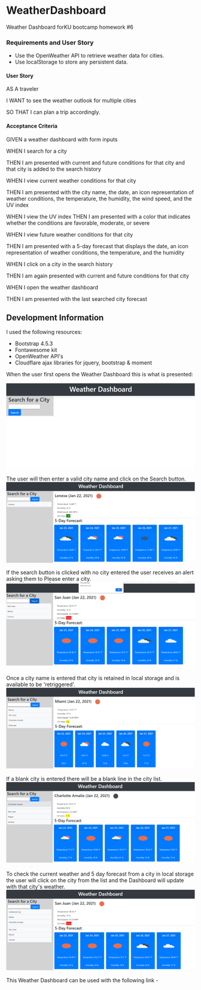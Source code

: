 # WeatherDashboard
Weather Dashboard forKU bootcamp homework #6

### Requirements and User Story

- Use the OpenWeather API to retrieve weather data for cities. 
- Use localStorage to store any persistent data.

#### User Story
AS A traveler

I WANT to see the weather outlook for multiple cities

SO THAT I can plan a trip accordingly.

#### Acceptance Criteria
GIVEN a weather dashboard with form inputs

WHEN I search for a city

THEN I am presented with current and future conditions for that city and that city is added to the search history

WHEN I view current weather conditions for that city

THEN I am presented with the city name, the date, an icon representation of weather conditions, the temperature, the humidity, the wind speed, and the UV index

WHEN I view the UV index
THEN I am presented with a color that indicates whether the conditions are favorable, moderate, or severe

WHEN I view future weather conditions for that city

THEN I am presented with a 5-day forecast that displays the date, an icon representation of weather conditions, the temperature, and the humidity

WHEN I click on a city in the search history

THEN I am again presented with current and future conditions for that city

WHEN I open the weather dashboard

THEN I am presented with the last searched city forecast

## Development Information

I used the following resources:
- Bootstrap 4.5.3
- Fontawesome kit
- OpenWeather API's
- Cloudflare ajax libraries for jquery, bootstrap & moment

When the user first opens the Weather Dashboard this is what is presented:

![Start Screen](images/StartScreen.png)

The user will then enter a valid city name and click on the Search button.
![First City](images/Onecity.png)

If the search button is clicked with no city entered the user receives an alert asking them to Please enter a city.
![Blank City Alert](images/Blankcity.png)

Once a city name is entered that city is retained in local storage and is available to be 'retriggered'. 
![Multiple Cities](images/Multiplecities.png)

If a blank city is entered there will be a blank line in the city list.
![Multiple cities with a blank](images/Multiplewithblank.png)

To check the current weather and 5 day forecast from a city in local storage the user will click on the city from the list and the Dashboard will update with that city's weather.
![Click on a previously selected city](images/Clickfromlist.png)



This Weather Dashboard can be used with the following link -









